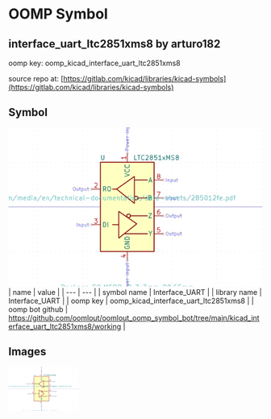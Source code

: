 # OOMP Symbol  
## interface_uart_ltc2851xms8  by arturo182  
  
oomp key: oomp_kicad_interface_uart_ltc2851xms8  
  
source repo at: [https://gitlab.com/kicad/libraries/kicad-symbols](https://gitlab.com/kicad/libraries/kicad-symbols)  
## Symbol  
  
[![working.png](working_600.png)](working.png)  
| name | value | 
| --- | --- | 
| symbol name | Interface_UART | 
| library name | Interface_UART | 
| oomp key | oomp_kicad_interface_uart_ltc2851xms8 | 
| oomp bot github | https://github.com/oomlout/oomlout_oomp_symbol_bot/tree/main/kicad_interface_uart_ltc2851xms8/working | 
## Images  
  
[![working.png](working_140.png)](working.png)  
